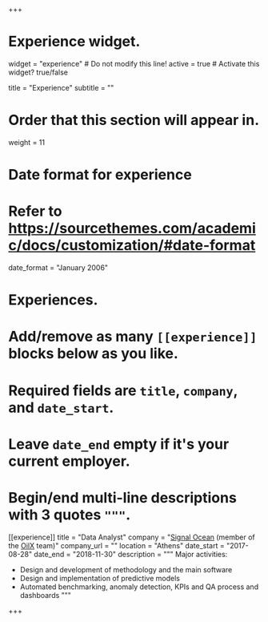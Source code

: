 +++
# Experience widget.
widget = "experience"  # Do not modify this line!
active = true  # Activate this widget? true/false

title = "Experience"
subtitle = ""

# Order that this section will appear in.
weight = 11

# Date format for experience
#   Refer to https://sourcethemes.com/academic/docs/customization/#date-format
date_format = "January 2006"

# Experiences.
#   Add/remove as many `[[experience]]` blocks below as you like.
#   Required fields are `title`, `company`, and `date_start`.
#   Leave `date_end` empty if it's your current employer.
#   Begin/end multi-line descriptions with 3 quotes `"""`.
[[experience]]
  title = "Data Analyst"
  company = "[Signal Ocean](https://www.signalocean.com/) (member of the [OilX](https://oilx.co/) team)"
  company_url = ""
  location = "Athens"
  date_start = "2017-08-28"
  date_end = "2018-11-30"
  description = """
  Major activities:
  
  * Design and development of methodology and the main software
  * Design and implementation of predictive models
  * Automated benchmarking, anomaly detection, KPIs and QA process and dashboards
  """

+++
